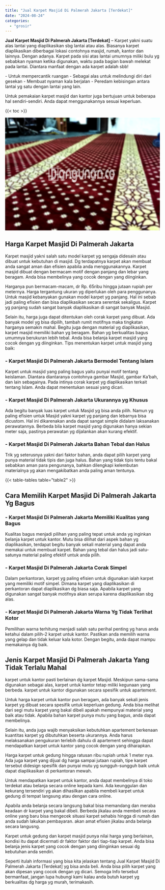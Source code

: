 ```yaml
---
title: "Jual Karpet Masjid Di Palmerah Jakarta [Terdekat]"
date: "2024-08-24"
categories: 
  - "grosir"
---
```


**Jual Karpet Masjid Di Palmerah Jakarta \[Terdekat\]** – Karpet yakni suatu alas lantai yang diaplikasikan sbg lantai atau alas. Biasanya karpet diaplikasikan diberbagai lokasi contohnya masjid, rumah, kantor dan lainnya. Dengan adanya. Karpet pada sisi atas lantai umumnya miliki bulu yg sebabkan nyaman ketika digunakan, waktu pada bagian bawah melekat pada lantai. Diantara manfaat dengan ada karpet adalah sbb!

\- Untuk mempercantik ruangan - Sebagai alas untuk melindungi diri dari gesekan - Membuat nyaman kala berjalan - Peredam kebisingan antara lantai yg satu dengan lantai yang lain.

Untuk pemakaian karpet masjid dan kantor juga bertujuan untuk beberapa hal sendiri-sendiri. Anda dapat menggunakannya sesuai keperluan.

{{< toc >}}

![Jual Karpet Masjid Di Palmerah Jakarta [Terdekat]](/images/grosir-karpet-murah-12.png)

## Harga Karpet Masjid Di Palmerah Jakarta

Karpet masjid yakni salah satu model karpet yg sengaja didesain atau dibuat untuk kebutuhan di masjid. Dg terdapatnya karpet akan membuat anda sangat aman dan efisien apabila anda menggunakannya. Karpet masjid dibuat dengan bermacam motif dengan panjang dan lebar yang beragam. Anda bisa membelinya yang cocok dengan yang diinginkan.

Harganya pun bermacam-macam, dr Rp. 65ribu hingga jutaan rupiah per meternya. Harga tergantung ukuran yg diperlukan oleh para penggunanya. Untuk masjid kebanyakan gunakan model karpet yg panjang. Hal ini sebab jadi paling efisien dan bisa diaplikasikan secara serentak sekaligus. Karpet yg panjang sudah sangat banyak diaplikasikan di sangat banyak Masjid.

Selain itu, harga juga dapat ditentukan oleh corak karpet yang dibuat. Ada banyak model yg bisa dipilih, tambah rumit motifnya maka tingkatan harganya semakin mahal. Begitu juga dengan material yg diaplikasikan, karpet masjid memiliki bahan yg beragam. Bahan yg berkualitas bagus umumnya berukuran lebih tebal. Anda bisa belanja karpet masjid yang cocok dengan yg diinginkan. Tips menentukan karpet untuk masjid yang baik:

### \- Karpet Masjid Di Palmerah Jakarta Bermodel Tentang Islam

Karpet untuk masjid yang paling bagus yaitu punyai motif tentang keislaman. Diantara diantaranya contohnya gambar Masjid, gambar Ka’bah, dan lain sebagainya. Pada intinya corak karpet yg diaplikasikan terkait tentang Islam. Anda dapat menentukan sesuai yang dicari.

### \- Karpet Masjid Di Palmerah Jakarta Ukurannya yg Khusus

Ada begitu banyak luas karpet untuk Masjid yg bisa anda pilih. Namun yg paling efisien untuk Masjid yakni karpet yg panjang dan lebarnya bisa dicustom. Hal ini dikarenakan anda dapat sangat simple didalam laksanakan perawatannya. Berbeda bila karpet masjid yang digunakan hanya sekian meter saja, pastinya perawatan yg dijalankan akan kurang efektif.

### \- Karpet Masjid Di Palmerah Jakarta Bahan Tebal dan Halus

Trik yg seterusnya yakni dari faktor bahan, anda dapat pilih karpet yang punya material tidak tipis dan juga halus. Bahan yang tidak tipis tentu bakal sebabkan aman para pengunanya, bahkan dilengkapi kelembutan materialnya yg akan mengakibatkan anda paling aman tentunya.

{{< table-tables table="table2" >}}

## Cara Memilih Karpet Masjid Di Palmerah Jakarta Yg Bagus

### \- Karpet Masjid Di Palmerah Jakarta Memiliki Kualitas yang Bagus

Kualitas bagus menjadi pilihan yang paling tepat untuk anda yg inginkan belanja karpet untuk kantor. Mutu bisa dilihat dari aspek bahan yg diaplikasikan, terdapat begitu banyak sekali material yang dapat anda memakai untuk membuat karpet. Bahan yang tebal dan halus jadi satu-satunya material paling efektif untuk anda pilih.

### \- Karpet Masjid Di Palmerah Jakarta Corak Simpel

Dalam perkantoran, karpet yg paling efisien untuk digunakan ialah karpet yang memiliki motif simpel. Dimana karpet yang diaplikasikan di perkantoran dapat diaplikasikan dg biasa saja. Apabila karpet yang digunakan sangat banyak motifnya akan serupa karena diaplikasikan sbg alas.

### \- Karpet Masjid Di Palmerah Jakarta Warna Yg Tidak Terlihat Kotor

Pemilihan warna terhitung menjadi salah satu perihal penting yg harus anda ketahui dalam pilih-2 karpet untuk kantor. Pastikan anda memilih warna yang gelap dan tidak keluar kala kotor. Dengan begitu, anda dapat mampu memakainya dg baik.

## Jenis Karpet Masjid Di Palmerah Jakarta Yang Tidak Terlalu Mahal

karpet untuk kantor pasti berlainan dg karpet Masjid. Meskipun sama-sama digunakan sebagai alas, karpet untuk kantor tetap miliki kegunaan yang berbeda. karpet untuk kantor digunakan secara spesifik untuk apartement.

Untuk harga karpet untuk kantor pun beragam, ada banyak sekali jenis karpet yg dibuat secara spesifik untuk keperluan gedung. Anda bisa melihat dari segi mutu karpet yang bakal dibeli apakah mempunyai material yang baik atau tidak. Apabila bahan karpet punya mutu yang bagus, anda dapat membelinya.

Selain itu, anda juga wajib menyaksikan kebutuhkan apartement berkenaan kuantitas karpet yg dibutuhkan beserta ukurannya. Anda harus melaksanakan pengukuran terlebih dahulu di apartement sehingga dapat mendapatkan karpet untuk kantor yang cocok dengan yang diharapkan.

Harga karpet untuk gedung hingga ratusan ribu rupiah untuk 1 meter nya. Ada juga karpet yang dijual dg harga sampai jutaan rupiah, tipe karpet tersebut didesign spesifik dan punyai mutu yg sungguh-sungguh baik untuk dapat diaplikasikan di perkantoran mewah.

Untuk mendapatkan karpet untuk kantor, anda dapat membelinya di toko terdekat atau belanja secara online kepada kami. Ada keunggulan dan kekurang tersendiri yg akan dihasilkan apabila membeli karpet untuk gedung di tempat langsung atau dengan cara online.

Apabila anda belanja secara langsung bakal bisa memandang dan meraba keadaan dr karpet yang bakal dibeli. Berbeda jikalau anda membeli secara online yang baru bisa mengecek situasi karpet sehabis hingga di rumah dan anda sudah lakukan pembayaran. akan amat efisien jikalau anda belanja secara langusng.

Karpet untuk gedung dan karpet masjid punya nilai harga yang berlainan, kondisi itu dapat dicermati dr faktor faktor dari tiap-tiap karpet. Anda bisa belanja jenis karpet yang cocok dengan yang diinginkan sesuai dg kebutuhan anda sendiri.

Seperti itulah informasi yang bisa kita jelaskan tentang Jual Karpet Masjid Di Palmerah Jakarta \[Terdekat\] yg bisa anda beli. Anda bisa pilih karpet yang akan dipesan yang cocok dengan yg dicari. Semoga Info tersebut bermanfaat, jangan lupa hubungi kami kalau anda butuh karpet yg berkualitas dg harga yg murah, terimakasih.
